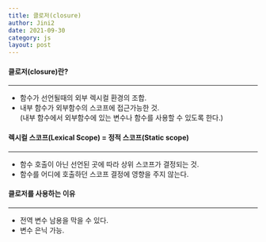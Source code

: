 ```yaml
---
title: 클로저(closure)
author: Jini2
date: 2021-09-30
category: js
layout: post
---
```


#### 클로저(closure)란?
---
 - 함수가 선언될때의 외부 렉시컬 환경의 조합.
 - 내부 함수가 외부함수의 스코프에 접근가능한 것.   
 (내부 함수에서 외부함수에 있는 변수나 함수를 사용할 수 있도록 한다.)   

#### 렉시컬 스코프(Lexical Scope) = 정적 스코프(Static scope)
---
  - 함수 호출이 아닌 선언된 곳에 따라 상위 스코프가 결정되는 것.
  - 함수를 어디에 호출하던 스코프 결정에 영향을 주지 않는다.

#### 클로저를 사용하는 이유
 ---

  - 전역 변수 남용을 막을 수 있다.
  - 변수 은닉 가능.
  
